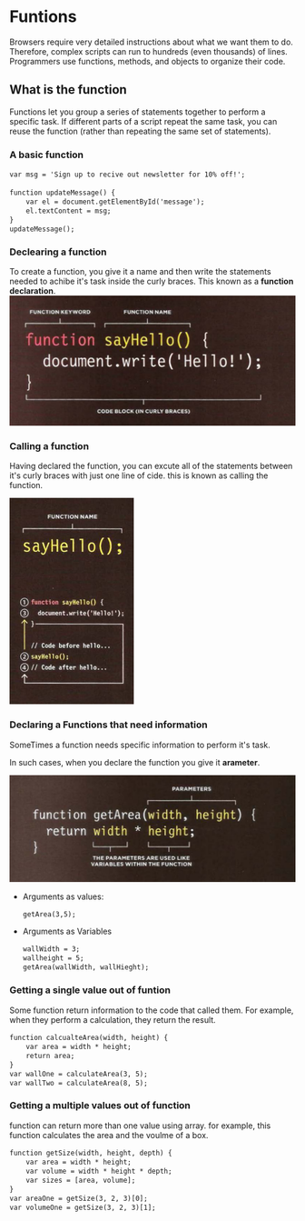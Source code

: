 # Funtions 

Browsers require very detailed instructions about what
we want them to do. Therefore, complex scripts can run
to hundreds (even thousands) of lines. Programmers use
functions, methods, and objects to organize their code. 

## What is the function 

Functions let you group a series of statements together to perform a
specific task. If different parts of a script repeat the same task, you can
reuse the function (rather than repeating the same set of statements).

### A basic function 


``` 
var msg = 'Sign up to recive out newsletter for 10% off!';

function updateMessage() {
    var el = document.getElementById('message');
    el.textContent = msg;
}
updateMessage();
```

### Declearing a function

To create a function, you give it a name and then write the statements needed to achibe it's task inside the curly braces. This known as a **function declaration**.
![](img/fucntion.PNG)


### Calling a function 

Having declared the function, you can excute all of the statements between it's curly braces with just one line of cide.
this is known as calling the function.

![](img/invoke.PNG)

### Declaring a Functions that need information
SomeTimes a function needs specific information to perform it's task.

In such cases, when you declare the function you give it **arameter**.

![](img/param.PNG)

- Arguments as values:
    ```
    getArea(3,5);
    ```

- Arguments as Variables 
    ```
    wallWidth = 3;
    wallheight = 5; 
    getArea(wallWidth, wallHieght);
    ```

### Getting a single value out of funtion 

Some function return information to the code that called them. For example, when they perform a calculation, they return the result.

```
function calcualteArea(width, height) {
    var area = width * height;
    return area;
}
var wallOne = calculateArea(3, 5);
var wallTwo = calculateArea(8, 5);
```


### Getting a multiple values out of function 

function can return more than one value using array. 
for example, this function calculates the area and the voulme of a box. 

``` 
function getSize(width, height, depth) { 
    var area = width * height;
    var volume = width * height * depth;
    var sizes = [area, volume];
}
var areaOne = getSize(3, 2, 3)[0];
var volumeOne = getSize(3, 2, 3)[1];






